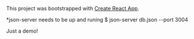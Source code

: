 This project was bootstrapped with [Create React App](https://github.com/facebookincubator/create-react-app).

*json-server needs to be up and runing
$ json-server db.json --port 3004


Just a demo!

